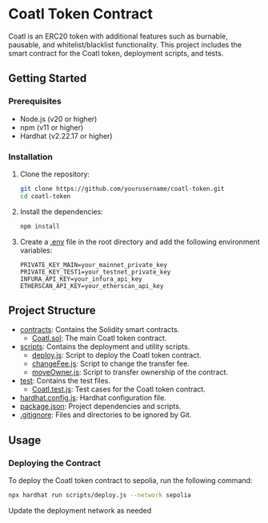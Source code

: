 # Coatl Token Contract

Coatl is an ERC20 token with additional features such as burnable, pausable, and whitelist/blacklist functionality. This project includes the smart contract for the Coatl token, deployment scripts, and tests.

## Getting Started

### Prerequisites

- Node.js (v20 or higher)
- npm (v11 or higher)
- Hardhat (v2.22.17 or higher)

### Installation

1. Clone the repository:
    ```sh
    git clone https://github.com/yourusername/coatl-token.git
    cd coatl-token
    ```

2. Install the dependencies:
    ```sh
    npm install
    ```

3. Create a [.env](http://_vscodecontentref_/1) file in the root directory and add the following environment variables:
    ```env
    PRIVATE_KEY_MAIN=your_mainnet_private_key
    PRIVATE_KEY_TEST1=your_testnet_private_key
    INFURA_API_KEY=your_infura_api_key
    ETHERSCAN_API_KEY=your_etherscan_api_key
    ```

## Project Structure

- [contracts](http://_vscodecontentref_/2): Contains the Solidity smart contracts.
  - [Coatl.sol](http://_vscodecontentref_/3): The main Coatl token contract.
- [scripts](http://_vscodecontentref_/4): Contains the deployment and utility scripts.
  - [deploy.js](http://_vscodecontentref_/5): Script to deploy the Coatl token contract.
  - [changeFee.js](http://_vscodecontentref_/6): Script to change the transfer fee.
  - [moveOwner.js](http://_vscodecontentref_/7): Script to transfer ownership of the contract.
- [test](http://_vscodecontentref_/8): Contains the test files.
  - [Coatl.test.js](http://_vscodecontentref_/9): Test cases for the Coatl token contract.
- [hardhat.config.js](http://_vscodecontentref_/10): Hardhat configuration file.
- [package.json](http://_vscodecontentref_/11): Project dependencies and scripts.
- [.gitignore](http://_vscodecontentref_/12): Files and directories to be ignored by Git.

## Usage

### Deploying the Contract

To deploy the Coatl token contract to sepolia, run the following command:

```sh
npx hardhat run scripts/deploy.js --network sepolia
```

Update the deployment network as needed